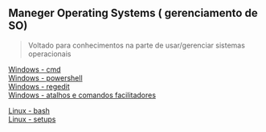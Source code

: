 ## Maneger Operating Systems ( gerenciamento de SO)

>Voltado para conhecimentos na parte de usar/gerenciar sistemas operacionais


[Windows - cmd](Windows/docs/cmd/00-index.md)</br>
[Windows - powershell](Windows/docs/powershell/00-index.md)</br>
[Windows - regedit](Windows/docs/regedit/00-index.md)</br>
[Windows - atalhos e comandos facilitadores](Windows/docs/atalhos.md)</br>

[Linux - bash](Linux/docs/bash/00-index.md)</br>
[Linux - setups]()</br>

